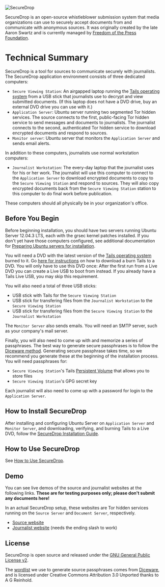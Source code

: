 ![SecureDrop](/docs/images/logo.png)

SecureDrop is an open-source whistleblower submission system that media organizations can use to securely accept documents from and communicate with anonymous sources. It was originally created by the late Aaron Swartz and is currently managed by [Freedom of the Press Foundation](https://pressfreedomfoundation.org).

# Technical Summary

SecureDrop is a tool for sources to communicate securely with journalists. The SecureDrop application environment consists of three dedicated computers:

* `Secure Viewing Station`: An airgapped laptop running the [Tails operating system](https://tails.boum.org/) from a USB stick that journalists use to decrypt and view submitted documents. (If this laptop does not have a DVD drive, buy an external DVD drive you can use with it.)
* `Application Server`: Ubuntu server running two segmented Tor hidden services. The source connects to the first, public-facing Tor hidden service to send messages and documents to journalists. The journalist connects to the second, authenticated Tor hidden service to download encrypted documents and respond to sources.
* `Monitor server`: Ubuntu server that monitors the `Application Server` and sends email alerts.

In addition to these computers, journalists use normal workstation computers:

* `Journalist Workstation`: The every-day laptop that the journalist uses for his or her work. The journalist will use this computer to connect to the `Application Server` to download encrypted documents to copy to the `Secure Viewing Station` and respond to sources. They will also copy encrypted documents back from the `Secure Viewing Station` station to this computer to do final work before publication.

These computers should all physically be in your organization's office. 

## Before You Begin

Before beginning installation, you should have two servers running Ubuntu Server 12.04.3 LTS, each with the grsec kernel patches installed. If you don't yet have those computers configured, see additional documentation for [Preparing Ubuntu servers for installation](/docs/ubuntu_config.md).

You will need a DVD with the latest version of the [Tails operating system](https://tails.boum.org/download/index.en.html) burned to it. Go [here for instructions](https://tails.boum.org/download/index.en.html) on how to download a burn Tails to a DVD. You will only have to use this DVD once: After the first run from a Live DVD you can create a Live USB to boot from instead. If you already have a Tails Live USB, you may skip this requirement.

You will also need a total of three USB sticks:
* USB stick with Tails for the `Secure Viewing Station`
* USB stick for transfering files from the `Journalist Workstation` to the `Secure Viewing Station`
* USB stick for transfering files from the `Secure Viewing Station` to the `Journalist Workstation`

The `Monitor Server` also sends emails. You will need an SMTP server, such as your company's mail server.

Finally, you will also need to come up with and memorize a series of passphrases. The best way to generate secure passphrases is to follow the [Diceware method](http://world.std.com/~reinhold/diceware.html). Generating secure passphrase takes time, so we recommend you generate these at the beginning of the installation process. You will need passphrases for:

* `Secure Viewing Station`'s Tails [Persistent Volume](https://tails.boum.org/doc/first_steps/persistence/index.en.html) that allows you to store files
* `Secure Viewing Station`'s GPG secret key

Each journalist will also need to come up with a password for login to the `Application Server`.

## How to Install SecureDrop

After installing and configuring Ubuntu Server on `Application Server` and `Monitor Server`, and downloading, verifying, and burning Tails to a Live DVD, follow the [SecureDrop Installation Guide](/docs/install.md).

## How to Use SecureDrop

See [How to Use SecureDrop](/docs/user_manual.md).

## Demo

You can see live demos of the source and journalist websites at the following links. **These are for testing purposes only; please don't submit any documents here!**

In an actual SecureDrop setup, these websites are Tor hidden services running on the `Source Server` and `Document Server`, respectively.

* [Source website](http://SecureDropDemo.org)
* [Journalist website](http://SecureDropDemo.org/journalist/) (needs the ending slash to work)

## License

SecureDrop is open source and released under the [GNU General Public License v2](/LICENSE). 

The [wordlist](/modules/deaddrop/files/deaddrop/wordlist) we use to generate source passphrases comes from [Diceware](http://world.std.com/~reinhold/diceware.html), and is licensed under Creative Commons Attribution 3.0 Unported thanks to A G Reinhold. 
